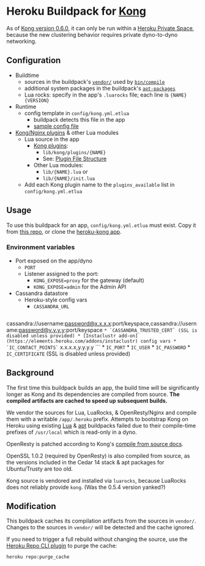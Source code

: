 Heroku Buildpack for [Kong](https://getkong.org)
=========================

As of [Kong version 0.6.0](http://blog.mashape.com/kong-0-6-0-released/), it can only be run within a [Heroku Private Space](https://www.heroku.com/private-spaces), because the new clustering behavior requires private dyno-to-dyno networking.

Configuration
-------------

* Buildtime 
  * sources in the buildpack's [`vendor/`](vendor) used by [`bin/compile`](bin/compile)
  * additional system packages in the buildpack's [`apt-packages`](apt-packages)
  * Lua rocks: specify in the app's `.luarocks` file; each line is `{NAME} {VERSION}`
* Runtime
  * config template in `config/kong.yml.etlua`
    * buildpack detects this file in the app
    * [sample config file](config/kong.yml.etlua.sample)
* [Kong/Nginx plugins](https://getkong.org/docs/0.5.x/plugin-development/) & other Lua modules
  * Lua source in the app
    * [Kong plugins](https://getkong.org/docs/0.5.x/plugin-development/):
      * `lib/kong/plugins/{NAME}`
      * See: [Plugin File Structure](https://getkong.org/docs/0.5.x/plugin-development/file-structure/)
    * Other Lua modules:
      * `lib/{NAME}.lua` or
      * `lib/{NAME}/init.lua`
  * Add each Kong plugin name to the `plugins_available` list in `config/kong.yml.etlua` 

Usage
-----
To use this buildpack for an app, `config/kong.yml.etlua` must exist. Copy it from [this repo](config/kong.yml.etlua), or clone the [heroku-kong app](https://github.com/heroku/heroku-kong).

### Environment variables

  * Port exposed on the app/dyno
    * `PORT`
    * Listener assigned to the port:
      * `KONG_EXPOSE=proxy` for the gateway (default)
      * `KONG_EXPOSE=admin` for the Admin API
  * Cassandra datastore
    * Heroku-style config vars
      * `CASSANDRA_URL`
        ```
cassandra://username:password@x.x.x.x:port/keyspace,cassandra://username:password@y.y.y.y:port/keyspace
        ```
      * `CASSANDRA_TRUSTED_CERT` (SSL is disabled unless provided)
    * [Instaclustr add-on](https://elements.heroku.com/addons/instaclustr) config vars
      * `IC_CONTACT_POINTS`
        ```
x.x.x.x,y.y.y.y
        ```
      * `IC_PORT`
      * `IC_USER`
      * `IC_PASSWORD`
      * `IC_CERTIFICATE` (SSL is disabled unless provided)

Background
----------
The first time this buildpack builds an app, the build time will be significantly longer as Kong and its dependencies are compiled from source. **The compiled artifacts are cached to speed up subsequent builds.**

We vendor the sources for Lua, LuaRocks, & OpenResty/Nginx and compile them with a writable `/app/.heroku` prefix. Attempts to bootstrap Kong on Heroku using existing [Lua](https://github.com/leafo/heroku-buildpack-lua) & [apt](https://github.com/heroku/heroku-buildpack-apt) buildpacks failed due to their compile-time prefixes of `/usr/local` which is read-only in a dyno.

OpenResty is patched according to Kong's [compile from source docs](https://getkong.org/install/source/).

OpenSSL 1.0.2 (required by OpenResty) is also compiled from source, as the versions included in the Cedar 14 stack & apt packages for Ubuntu/Trusty are too old.

Kong source is vendored and installed via `luarocks`, because LuaRocks does not reliably provide `kong`. (Was the 0.5.4 version yanked?)


Modification
------------
This buildpack caches its compilation artifacts from the sources in `vendor/`. Changes to the sources in `vendor/` will be detected and the cache ignored.

If you need to trigger a full rebuild without changing the source, use the [Heroku Repo CLI plugin](https://github.com/heroku/heroku-repo) to purge the cache:

```bash
heroku repo:purge_cache
```
